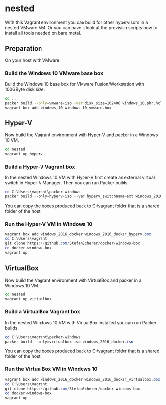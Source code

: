 # nested

With this Vagrant environment you can build for other hypervisors in a nested
VMware VM. Or you can have a look at the provision scripts how to install
all tools needed on bare metal.

## Preparation

On your host with VMware.

### Build the Windows 10 VMware base box

Build the Windows 10 base box for VMware Fusion/Workstation with 100GByte disk size.

```bash
cd ..
packer build --only=vmware-iso -var disk_size=102400 windows_10.pkr.hcl
vagrant box add windows_10 windows_10_vmware.box
```

## Hyper-V

Now build the Vagrant environment with Hyper-V and packer in a Windows 10 VM.

```bash
cd nested
vagrant up hyperv
```

### Build a Hyper-V Vagrant box

In the nested Windows 10 VM with Hyper-V first create an external virtual
switch in Hyper-V Manager. Then you can run Packer builds.

```powershell
cd C:\Users\vagrant\packer-windows
packer build --only=hyperv-iso --var hyperv_switchname=ext windows_2016_docker.iso
```

You can copy the boxes produced back to C:\vagrant folder
that is a shared folder of the host.

### Run the Hyper-V VM in Windows 10

```powershell
vagrant box add windows_2016_docker windows_2016_docker_hyperv.box
cd C:\Users\vagrant
git clone https://github.com/StefanScherer/docker-windows-box
cd docker-windows-box
vagrant up
```

## VirtualBox

Now build the Vagrant environment with VirtualBox and packer in a Windows 10 VM.

```bash
cd nested
vagrant up virtualbox
```

### Build a VirtualBox Vagrant box

In the nested Windows 10 VM with VirtualBox installed you can run Packer builds.

```powershell
cd C:\Users\vagrant\packer-windows
packer build --only=virtualbox-iso windows_2016_docker.iso
```

You can copy the boxes produced back to C:\vagrant folder
that is a shared folder of the host.

### Run the VirtualBox VM in Windows 10

```powershell
vagrant box add windows_2016_docker windows_2016_docker_virtualbox.box
cd C:\Users\vagrant
git clone https://github.com/StefanScherer/docker-windows-box
cd docker-windows-box
vagrant up
```
